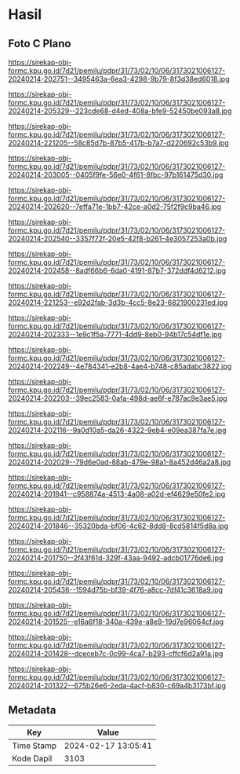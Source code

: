 # Hasil

## Foto C Plano

https://sirekap-obj-formc.kpu.go.id/7d21/pemilu/pdpr/31/73/02/10/06/3173021006127-20240214-202751--3495463a-6ea3-4298-9b79-8f3d38ed6018.jpg

https://sirekap-obj-formc.kpu.go.id/7d21/pemilu/pdpr/31/73/02/10/06/3173021006127-20240214-205329--223cde68-d4ed-408a-bfe9-52450be093a8.jpg

https://sirekap-obj-formc.kpu.go.id/7d21/pemilu/pdpr/31/73/02/10/06/3173021006127-20240214-221205--58c85d7b-87b5-417b-b7a7-d220692c53b9.jpg

https://sirekap-obj-formc.kpu.go.id/7d21/pemilu/pdpr/31/73/02/10/06/3173021006127-20240214-203005--0405f9fe-56e0-4f61-8fbc-97b161475d30.jpg

https://sirekap-obj-formc.kpu.go.id/7d21/pemilu/pdpr/31/73/02/10/06/3173021006127-20240214-202620--7effa71e-1bb7-42ce-a0d2-75f2f9c9ba46.jpg

https://sirekap-obj-formc.kpu.go.id/7d21/pemilu/pdpr/31/73/02/10/06/3173021006127-20240214-202540--3357f72f-20e5-42f8-b261-4e3057253a0b.jpg

https://sirekap-obj-formc.kpu.go.id/7d21/pemilu/pdpr/31/73/02/10/06/3173021006127-20240214-202458--8adf66b6-6da0-4191-87b7-372ddf4d6212.jpg

https://sirekap-obj-formc.kpu.go.id/7d21/pemilu/pdpr/31/73/02/10/06/3173021006127-20240214-221253--e92d2fab-3d3b-4cc5-8e23-6821900231ed.jpg

https://sirekap-obj-formc.kpu.go.id/7d21/pemilu/pdpr/31/73/02/10/06/3173021006127-20240214-202333--1e9c1f5a-7771-4dd9-8eb0-94b17c54df1e.jpg

https://sirekap-obj-formc.kpu.go.id/7d21/pemilu/pdpr/31/73/02/10/06/3173021006127-20240214-202249--4e784341-e2b8-4ae4-b748-c85adabc3822.jpg

https://sirekap-obj-formc.kpu.go.id/7d21/pemilu/pdpr/31/73/02/10/06/3173021006127-20240214-202203--39ec2583-0afa-498d-ae6f-e787ac9e3ae5.jpg

https://sirekap-obj-formc.kpu.go.id/7d21/pemilu/pdpr/31/73/02/10/06/3173021006127-20240214-202116--9a0d10a5-da26-4322-9eb4-e09ea387fa7e.jpg

https://sirekap-obj-formc.kpu.go.id/7d21/pemilu/pdpr/31/73/02/10/06/3173021006127-20240214-202029--79d6e0ad-88ab-479e-98a1-8a452d46a2a8.jpg

https://sirekap-obj-formc.kpu.go.id/7d21/pemilu/pdpr/31/73/02/10/06/3173021006127-20240214-201941--c958874a-4513-4a08-a02d-ef4629e50fe2.jpg

https://sirekap-obj-formc.kpu.go.id/7d21/pemilu/pdpr/31/73/02/10/06/3173021006127-20240214-201846--35320bda-bf06-4c62-8dd8-8cd5814f5d8a.jpg

https://sirekap-obj-formc.kpu.go.id/7d21/pemilu/pdpr/31/73/02/10/06/3173021006127-20240214-201750--2f43f61d-329f-43aa-9492-adcb01776de6.jpg

https://sirekap-obj-formc.kpu.go.id/7d21/pemilu/pdpr/31/73/02/10/06/3173021006127-20240214-205436--1594d75b-bf39-4f76-a8cc-7df41c3618a9.jpg

https://sirekap-obj-formc.kpu.go.id/7d21/pemilu/pdpr/31/73/02/10/06/3173021006127-20240214-201525--e16a6f18-340a-439e-a8e9-19d7e96064cf.jpg

https://sirekap-obj-formc.kpu.go.id/7d21/pemilu/pdpr/31/73/02/10/06/3173021006127-20240214-201428--dceceb7c-0c99-4ca7-b293-cffcf6d2a91a.jpg

https://sirekap-obj-formc.kpu.go.id/7d21/pemilu/pdpr/31/73/02/10/06/3173021006127-20240214-201322--675b26e6-2eda-4acf-b830-c69a4b3173bf.jpg


## Metadata

| Key        | Value               |
| ---------- | ------------------- |
| Time Stamp | 2024-02-17 13:05:41 |
| Kode Dapil | 3103                |



